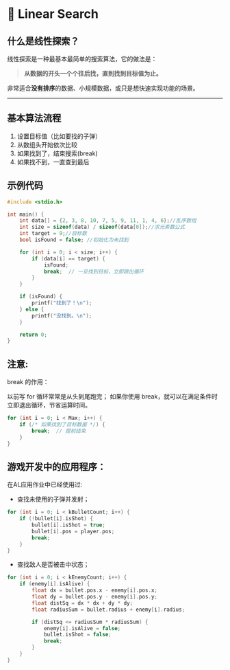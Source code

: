 # 📘 Linear Search

## 什么是线性探索？

线性探索是一种最基本最简单的搜索算法，它的做法是：

> **从数据的开头一个个往后找，直到找到目标值为止。**

非常适合**没有排序**的数据、小规模数据，或只是想快速实现功能的场景。

---

## 基本算法流程 
1. 设置目标值（比如要找的子弹）
2. 从数组头开始依次比较
3. 如果找到了，结束搜索(break)
4. 如果找不到，一直查到最后



## 示例代码

```c
#include <stdio.h>

int main() {
    int data[] = {2, 3, 8, 10, 7, 5, 9, 11, 1, 4, 6};//乱序数组
    int size = sizeof(data) / sizeof(data[0]);//求元素数公式
    int target = 9;//目标数
    bool isFound = false; //初始化为未找到

    for (int i = 0; i < size; i++) {
        if (data[i] == target) {
            isFound;
            break;  // 一旦找到目标，立即跳出循环
        }
    }

    if (isFound) {
        printf("找到了！\n");
    } else {
        printf("没找到。\n");
    }

    return 0;
}
```
## 注意:
break 的作用：

以前写 for 循环常常是从头到尾跑完；
如果你使用 break，就可以在满足条件时立即退出循环，节省运算时间。

```c
for (int i = 0; i < Max; i++) {
    if (/* 如果找到了目标数据 */) {
        break;  // 提前结束
    }
}
```

## 游戏开发中的应用程序：
在AL应用作业中已经使用过:
- 查找未使用的子弹并发射；
```c
for (int i = 0; i < kBulletCount; i++) {
    if (!bullet[i].isShot) {
        bullet[i].isShot = true;
        bullet[i].pos = player.pos;
        break;
    }
}
```
- 查找敌人是否被击中状态；
```c
for (int i = 0; i < kEnemyCount; i++) {
    if (enemy[i].isAlive) {
        float dx = bullet.pos.x - enemy[i].pos.x;
        float dy = bullet.pos.y - enemy[i].pos.y;
        float distSq = dx * dx + dy * dy;
        float radiusSum = bullet.radius + enemy[i].radius;

        if (distSq <= radiusSum * radiusSum) {
            enemy[i].isAlive = false;
            bullet.isShot = false;
            break;
        }
    }
}
```